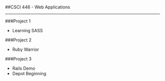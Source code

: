 ##CSCI 446 - Web Applications
___
###Project 1
* Learning SASS


###Project 2
* Ruby Warrior

###Project 3
* Rails Demo
* Depot Beginning
